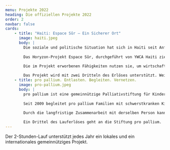 ```yaml
---
menu: Projekte 2022
heading: Die offiziellen Projekte 2022
order: 2
navbar: false
cards:
    - title: "Haiti: Espace Sûr – Ein Sicherer Ort"
      image: haiti.jpeg
      body: |
        Die soziale und politische Situation hat sich in Haiti seit Anfang des Jahres 2021 erneut massiv verschlechtert.
        
        Das Horyzon-Projekt Espace Sûr, durchgeführt von YWCA Haiti zielt darauf ab, dass sich junge Frauen und Mädchen selbst aus der Armut befreien können. Sie haben gelernt, wie wichtig gute Schulbildung, Kenntnis der eigenen Rechte und Pflichten, Gleichberechtigung der Geschlechter, Gesundheit, gesunde Ernährung und Hygiene sind. 
        
        Die im Projekt erworbenen Fähigkeiten nutzen sie, um wirtschaftlich selbständig zu werden und ihr Wissen in ihren Familien einzubringen. Sie stärken ihre Leadership-Qualitäten und können sich später in politischen Gremien oderm im Beruf für gesellschaftsrelevante Themen stark machen. So werden sie Teil einer positiven Veränderung in der haitianischen Gesellschaft.

        Das Projekt wird mit zwei Dritteln des Erlöses unterstützt. Weitere Informationen gibt es auf der <a target="_new" href="https://horyzon.ch/de/projekte-und-themen/engagement-weltweit/haiti-espace-sur-ein-sicherer-ort/">Website</a> von Horyzon.
    - title: pro pallium. Entlasten. Begleiten. Vernetzen.
      image: pro-pallium.jpeg
      body: |
        pro pallium ist eine gemeinnützige Palliativstiftung für Kinder und junge Erwachsene. Der Wirkungsbereich der Stiftung umfasst: Familienbetreuung, Basisschulung, Information, Beratung, Trauerbegleitung, Projektarbeit und überregionale Vernetzung. Das Angebot von Pro Pallium ist einzigartig in der Schweiz.
        
        Seit 2009 begleitet pro pallium Familien mit schwerstkranken Kindern mit fundiertem Know-how und Erfahrung. Ausgebildete Freiwillige unterstützen dieselbe Familie über eine längere Zeit in ihrem herausfordernden Familienalltag zuhause und schaffen Momente zum Durchatmen. 
        
        Durch die langfristige Zusammenarbeit mit derselben Person kann eine wertvolle Vertrauensbasis entstehen. Diese Begleitung ist für die Familien kostenfrei und wird ausschliesslich durch Spenden finanziert.

        Ein Drittel des Lauferlöses geht an die Stiftung pro pallium.  Weitere Informationen sind auf der <a target="_new" href="https://www.pro-pallium.ch/">Website</a> der Stiftung zu finden.
---
```

Der 2-Stunden-Lauf unterstützt jedes Jahr ein lokales und ein internationales gemeinnütziges Projekt.


